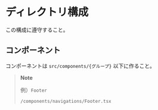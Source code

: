 # ディレクトリ構成

この構成に遵守すること。

## コンポーネント

コンポーネントは `src/components/{グループ}` 以下に作ること。

> **Note**
>
> 例）`Footer`
>
> `/components/navigations/Footer.tsx`
